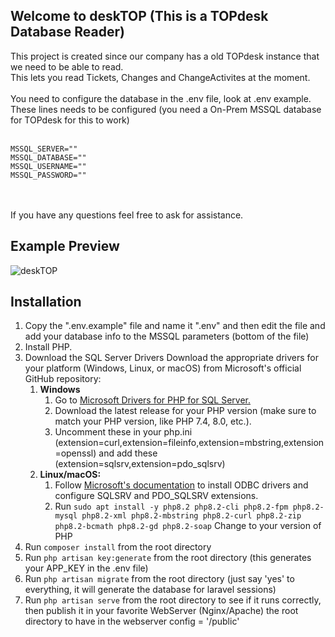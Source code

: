 ## Welcome to deskTOP (This is a TOPdesk Database Reader)
This project is created since our company has a old TOPdesk instance that we need to be able to read.<br>
This lets you read Tickets, Changes and ChangeActivites at the moment.<br>
<br>
You need to configure the database in the .env file, look at .env example.<br>
These lines needs to be configured (you need a On-Prem MSSQL database for TOPdesk for this to work)<br>
<br>
```
MSSQL_SERVER=""
MSSQL_DATABASE=""
MSSQL_USERNAME=""
MSSQL_PASSWORD=""
```
<br>
<br>
If you have any questions feel free to ask for assistance.

## Example Preview
![deskTOP](https://github.com/user-attachments/assets/8858dc49-ac20-4c51-b095-d50f18f69d47)


## Installation
1. Copy the ".env.example" file and name it ".env" and then edit the file and add your database info to the MSSQL parameters (bottom of the file)
2. Install PHP.
3. Download the SQL Server Drivers
Download the appropriate drivers for your platform (Windows, Linux, or macOS) from Microsoft's official GitHub repository:<br>
    1. <b>Windows</b>
        1. Go to <a href="https://github.com/microsoft/msphpsql/releases">Microsoft Drivers for PHP for SQL Server.</a>
        2. Download the latest release for your PHP version (make sure to match your PHP version, like PHP 7.4, 8.0, etc.).
        3. Uncomment these in your php.ini (extension=curl,extension=fileinfo,extension=mbstring,extension=openssl) and add these (extension=sqlsrv,extension=pdo_sqlsrv)
    2. <b>Linux/macOS:</b>
        1. Follow <a href="https://docs.microsoft.com/en-us/sql/connect/php/installation-tutorial-linux-mac?view=sql-server-ver15">Microsoft's documentation</a> to install ODBC drivers and configure SQLSRV and PDO_SQLSRV extensions.
        2. Run ``sudo apt install -y php8.2 php8.2-cli php8.2-fpm php8.2-mysql php8.2-xml php8.2-mbstring php8.2-curl php8.2-zip php8.2-bcmath php8.2-gd php8.2-soap`` Change to your version of PHP
4. Run ``composer install`` from the root directory
6. Run ``php artisan key:generate`` from the root directory (this generates your APP_KEY in the .env file)
7. Run ``php artisan migrate`` from the root directory (just say 'yes' to everything, it will generate the database for laravel sessions)
8. Run ``php artisan serve`` from the root directory to see if it runs correctly, then publish it in your favorite WebServer (Nginx/Apache) the root directory to have in the webserver config = '/public'
